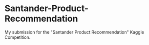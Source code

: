 # Santander-Product-Recommendation
My submission for the "Santander Product Recommendation" Kaggle Competition.
